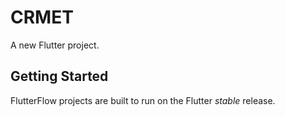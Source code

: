 # CRMET

A new Flutter project.

## Getting Started

FlutterFlow projects are built to run on the Flutter _stable_ release.
